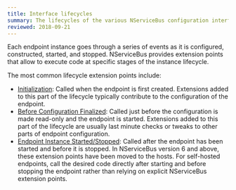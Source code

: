 ```yaml
---
title: Interface lifecycles
summary: The lifecycles of the various NServiceBus configuration interfaces
reviewed: 2018-09-21
---
```


Each endpoint instance goes through a series of events as it is configured, constructed, started, and stopped. NServiceBus provides extension points that allow to execute code at specific stages of the instance lifecycle. 

The most common lifecycle extension points include:

- [Initialization](/nservicebus/lifecycle/ineedinitialization.md): Called when the endpoint is first created. Extensions added to this part of the lifecycle typically contribute to the configuration of the endpoint.
- [Before Configuration Finalized](/nservicebus/lifecycle/iwanttorunbeforeconfigurationisfinalized.md): Called just before the configuration is made read-only and the endpoint is started. Extensions added to this part of the lifecycle are usually last minute checks or tweaks to other parts of endpoint configuration.
- [Endpoint Instance Started/Stopped](/nservicebus/lifecycle/endpointstartandstop.md): Called after the endpoint has been started and before it is stopped. In NServiceBus version 6 and above, these extension points have been moved to the hosts. For self-hosted endpoints, call the desired code directly after starting and before stopping the endpoint rather than relying on explicit NServiceBus extension points.
